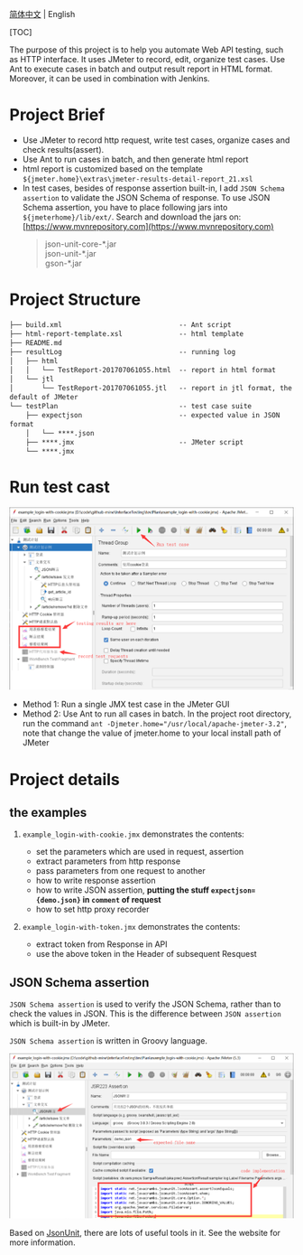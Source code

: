 [简体中文](./README.cn.md) | English

[TOC]

The purpose of this project is to help you automate Web API testing, such as HTTP interface. It uses JMeter to record, edit, organize test cases. Use Ant to execute cases in batch and output result report in HTML format. Moreover, it can be used in combination with Jenkins.


# Project Brief

+ Use JMeter to record http request, write test cases, organize cases and check results(assert).
+ Use Ant to run cases in batch, and then generate html report
+ html report is customized based on the template `${jmeter.home}\extras\jmeter-results-detail-report_21.xsl`
+ In test cases, besides of response assertion built-in, I add `JSON Schema assertion` to validate the JSON Schema of response. To use JSON Schema assertion, you have to place following jars into `${jmeterhome}/lib/ext/`. Search and download the jars on: [https://www.mvnrepository.com](https://www.mvnrepository.com)
    > json-unit-core-\*.jar  
    > json-unit-\*.jar  
    > gson-\*.jar


# Project Structure

```
├── build.xml                             -- Ant script
├── html-report-template.xsl              -- html template
├── README.md
├── resultLog                             -- running log
│   ├── html
│   │   └── TestReport-201707061055.html  -- report in html format
│   └── jtl
│       └── TestReport-201707061055.jtl   -- report in jtl format, the default of JMeter
└── testPlan                              -- test case suite
    ├── expectjson                        -- expected value in JSON format
    │   └── ****.json
    ├── ****.jmx                          -- JMeter script
    └── ****.jmx
```


# Run test cast

![JMeter main GUI](/doc/JMeter-main-GUI.png)

+ Method 1: Run a single JMX test case in the JMeter GUI
+ Method 2: Use Ant to run all cases in batch. In the project root directory, run the command `ant -Djmeter.home="/usr/local/apache-jmeter-3.2"`, note that change the value of jmeter.home to your local install path of JMeter


# Project details

## the examples
1. `example_login-with-cookie.jmx` demonstrates the contents:
    + set the parameters which are used in request, assertion
    + extract parameters from http response
    + pass parameters from one request to another
    + how to write response assertion
    + how to write JSON assertion, **putting the stuff `expectjson={demo.json}` in `comment` of request**
    + how to set http proxy recorder

2. `example_login-with-token.jmx` demonstrates the contents:
    + extract token from Response in API
    + use the above token in the Header of subsequent Resquest

## JSON Schema assertion

`JSON Schema assertion` is used to verify the JSON Schema, rather than to check the values in JSON. This is the difference between `JSON assertion` which is built-in by JMeter.

`JSON Schema assertion` is written in Groovy language. 

![JSON Schema Assertion](/doc/JSON-Schema-Assertion.png)

Based on [JsonUnit](https://github.com/lukas-krecan/JsonUnit), there are lots of useful tools in it. See the website for more information.
